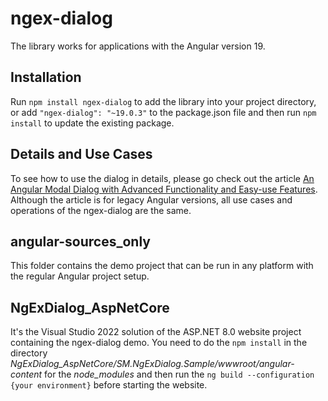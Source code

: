 # ngex-dialog

 The library works for applications with the Angular version 19.

## Installation

Run `npm install ngex-dialog` to add the library into your project directory, or add `"ngex-dialog": "~19.0.3"` to the package.json file and then run `npm install` to update the existing package.

## Details and Use Cases

To see how to use the dialog in details, please go check out the article [An Angular Modal Dialog with Advanced Functionality and Easy-use Features](https://www.codeproject.com/Articles/1179258/An-Angular-Modal-Dialog-with-Advanced-Functionalit). Although the article is for legacy Angular versions, all use cases and operations of the ngex-dialog are the same.

## angular-sources_only

This folder contains the demo project that can be run in any platform with the regular Angular project setup.

## NgExDialog_AspNetCore

It's the Visual Studio 2022 solution of the ASP.NET 8.0 website project containing the ngex-dialog demo. You need to do the `npm install` in the directory *NgExDialog_AspNetCore/SM.NgExDialog.Sample/wwwroot/angular-content* for the *node_modules* and then run the `ng build --configuration {your environment}` before starting the website. 
